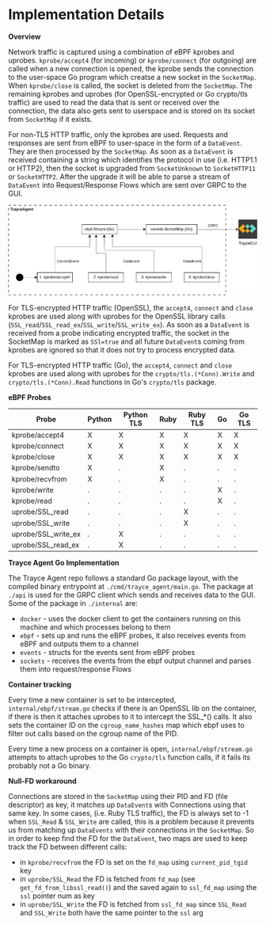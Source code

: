 # Implementation Details

**Overview**

Network traffic is captured using a combination of eBPF kprobes and uprobes. `kprobe/accept4` (for incoming) or `kprobe/connect` (for outgoing) are called when a new connection is opened, the kprobe sends the connection to the user-space Go program which creatse a new socket in the `SocketMap`. When `kprobe/close` is called, the socket is deleted from the `SocketMap`. The remaining kprobes and uprobes (for OpenSSL-encrypted or Go crypto/tls traffic) are used to read the data that is sent or received over the connection, the data also gets sent to userspace and is stored on its socket from `SocketMap` if it exists.

For non-TLS HTTP traffic, only the kprobes are used. Requests and responses are sent from eBPF to user-space in the form of a `DataEvent`. They are then processed by the `SocketMap`. As soon as a `DataEvent` is received containing a string which identifies the protocol in use (i.e. HTTP1.1 or HTTP2), then the socket is upgraded from `SocketUnknown` to `SocketHTTP11` or `SocketHTTP2`. After the upgrade it will be able to parse a stream of `DataEvent` into Request/Response Flows which are sent over GRPC to the GUI.

![](https://github.com/evanrolfe/trayce_agent/blob/main/docs/non_tls_traffic.png)

For TLS-encrypted HTTP traffic (OpenSSL), the `accept4`, `connect` and `close` kprobes are used along with uprobes for the OpenSSL library calls (`SSL_read`/`SSL_read_ex`/`SSL_write`/`SSL_write_ex`). As soon as a `DataEvent` is received from a probe indicating encrypted traffic, the socket in the SocketMap is marked as `SSl=true` and all future `DataEvent`s coming from kprobes are ignored so that it does not try to process encrypted data.

For TLS-encrypted HTTP traffic (Go), the `accept4`, `connect` and `close` kprobes are used along with uprobes for the `crypto/tls.(*Conn).Write` and `crypto/tls.(*Conn).Read` functions in Go's `crypto/tls` package.

**eBPF Probes**

Probe               | Python | Python TLS | Ruby | Ruby TLS | Go | Go TLS
--------------------|--------|------------|------|----------|----|-------
kprobe/accept4      | X      | X          | X    | X        | X  | X
kprobe/connect      | X      | X          | X    | X        | X  | X
kprobe/close        | X      | X          | X    | X        | X  | X
kprobe/sendto       | X      | .          | X    | .        | .  | .
kprobe/recvfrom     | X      | .          | X    | .        | .  | .
kprobe/write        | .      | .          | .    | .        | X  | .
kprobe/read         | .      | .          | .    | .        | X  | .
uprobe/SSL_read     | .      | .          | .    | X        | .  | .
uprobe/SSL_write    | .      | .          | .    | X        | .  | .
uprobe/SSL_write_ex | .      | X          | .    | .        | .  | .
uprobe/SSL_read_ex  | .      | X          | .    | .        | .  | .

**Trayce Agent Go Implementation**

The Trayce Agent repo follows a standard Go package layout, with the compiled binary entrypoint at `./cmd/trayce_agent/main.go`. The package at `./api` is used for the GRPC client which sends and receives data to the GUI. Some of the package in `./internal` are:
- `docker` - uses the docker client to get the containers running on this machine and which processes belong to them
- `ebpf` - sets up and runs the eBPF probes, it also receives events from eBPF and outputs them to a channel
- `events` - structs for the events sent from eBPF probes
- `sockets` - receives the events from the ebpf output channel and parses them into request/response Flows

**Container tracking**

Every time a new container is set to be intercepted, `internal/ebpf/stream.go` checks if there is an OpenSSL lib on the container, if there is then it attaches uprobes to it to intercept the SSL_*() calls. It also sets the container ID on the `cgroup_name_hashes` map which ebpf uses to filter out calls based on the cgroup name of the PID.

Every time a new process on a container is open, `internal/ebpf/stream.go` attempts to attach uprobes to the Go `crypto/tls` function calls,  if it fails its probably not a Go binary.

**Null-FD workaround**

Connections are stored in the `SocketMap` using their PID and FD (file descriptor) as key, it matches up `DataEvent`s with Connections using that same key. In some cases, (i.e. Ruby TLS traffic), the FD is always set to -1 when `SSL_Read` & `SSL_Write` are called, this is a problem because it prevents us from matching up `DataEvents` with their connections in the `SocketMap`. So in order to keep find the FD for the `DataEvent`, two maps are used to keep track the FD between different calls:
- in `kprobe/recvfrom` the FD is set on the `fd_map` using `current_pid_tgid` key
- in `uprobe/SSL_Read` the FD is fetched from `fd_map` (see `get_fd_from_libssl_read()`) and the saved again to `ssl_fd_map` using the `ssl` pointer num as key
- in `uprobe/SSL_Write` the FD is fetched from `ssl_fd_map` since `SSL_Read` and `SSL_Write` both have the same pointer to the `ssl` arg
